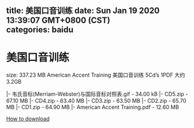 
title: 美国口音训练
date: Sun Jan 19 2020 13:39:07 GMT+0800 (CST)    
categories: baidu
---

# 美国口音训练
size: 337.23 MB
 American Accent Training 美国口音训练 5Cd’s 1PDF 大约
 3.2GB
 
|- 韦氏音标(Merriam-Webster)与国际音标对照表.gif - 34.00 kB
|- CD5.zip - 67.10 MB
|- CD4.zip - 63.40 MB
|- CD3.zip - 63.50 MB
|- CD2.zip - 65.70 MB
|- CD1.zip - 64.90 MB
|- American Accent Training.pdf - 12.60 MB

[How to download](https://bpcam.bemobtrk.com/go/2ceec3aa-1ca2-46d6-b9ff-aaa5c184517c?jno=2012)